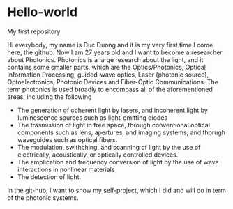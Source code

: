 # Hello-world
My first repository

Hi everybody, my name is Duc Duong and it is my very first time I come here, the github. 
Now I am 27 years old and I want to become a researcher about Photonics. 
Photonics is a large research about the light, and it contains some smaller parts, which are the Optics/Photonics, Optical Information Processing, guided-wave optics, Laser (photonic source), Optoelectronics, Photonic Devices and Fiber-Optic Communications. 
The term photonics is used broadly to encompass all of the aforementioned areas, including the following 
  - The generation of coherent light by lasers, and incoherent light by luminescence sources such as light-emitting diodes
  - The trasmission of light in free space, through conventional optical components such as lens, apertures, and imaging systems, and thorugh waveguides such as optical fibers. 
  - The modulation, swithching, and scanning of light by the use of electrically, acoustically, or optically controlled devices. 
  - The amplication and frequency conversion of light by the use of wave interactions in nonlinear materials 
  - The detection of light. 
  
In the git-hub, I want to show my self-project, which I did and will do in term of the photonic systems.  
